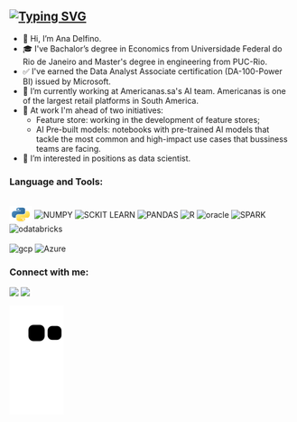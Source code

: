 [![Typing SVG](https://readme-typing-svg.herokuapp.com?color=%234CA2F0&lines=Welcome!+This+is+Ana's+Github+profile)](https://git.io/typing-svg)
---


- 👋 Hi, I’m Ana Delfino. 
- 🎓 I've Bachalor’s degree in Economics from Universidade Federal do Rio de Janeiro and Master's degree in engineering from PUC-Rio. 
- ✅ I've earned the Data Analyst Associate certification (DA-100-Power BI) issued by Microsoft.
- 🏢 I’m currently working at Americanas.sa's AI team. Americanas is one of the largest retail platforms in South America.
- 📢 At work I'm ahead of two initiatives: 
  - Feature store: working in the development of feature stores;
  - AI Pre-built models: notebooks with pre-trained AI models that tackle the most common and high-impact use cases that bussiness teams are facing.
- 🤖 I’m interested in positions as data scientist.


### Language and Tools:
<div style="display: inline_block"><br>
<img align="center" alt="Python" height="30" width="40" src="https://raw.githubusercontent.com/devicons/devicon/master/icons/python/python-original.svg">
<img align="center" alt="NUMPY" height="30" width="80" src="https://img.shields.io/badge/Numpy-777BB4?style=for-the-badge&logo=numpy&logoColor=white">
<img align="center" alt="SCKIT LEARN" height="30" width="110" src="https://img.shields.io/badge/scikit_learn-F7931E?style=for-the-badge&logo=scikit-learn&logoColor=white">
<img align="center" alt="PANDAS" height="30" width="80" src="https://img.shields.io/badge/Pandas-2C2D72?style=for-the-badge&logo=pandas&logoColor=white">
<img align="center" alt="R" height="30" width="70" src="https://img.shields.io/badge/R-276DC3?style=for-the-badge&logo=r&logoColor=white">
<img align="center" alt="oracle" height="30" width="100" src="https://img.shields.io/badge/PowerBI-F2C811?style=for-the-badge&logo=Power%20BI&logoColor=white">
<img align="center" alt="SPARK" height="30" width="100" src="https://img.shields.io/badge/Databricks-FF3621?style=for-the-badge&logo=Databricks&logoColor=white">
<img align="center" alt="odatabricks" height="30" width="100" src="https://img.shields.io/badge/Apache_Spark-FFFFFF?style=for-the-badge&logo=apachespark&logoColor=#E35A16"> 
</div>
<div style="display: inline"><br>
<img align="center" alt="gcp" height="30" width="120" src="https://img.shields.io/badge/Google_Cloud-4285F4?style=for-the-badge&logo=google-cloud&logoColor=white">
<img align="center" alt="Azure" height="30" width="120" src="https://img.shields.io/badge/microsoft%20azure-0089D6?style=for-the-badge&logo=microsoft-azure&logoColor=white">  
</div>

### Connect with me:
<div> 
<a href = "mailto:ana.psdelfino@gmail.com"><img src="https://img.shields.io/badge/-Gmail-%23333?style=for-the-badge&logo=gmail&logoColor=white" target="_blank"></a>
<a href="https://www.linkedin.com/in/ana-psdelfino/" target="_blank"><img src="https://img.shields.io/badge/-LinkedIn-%230077B5?style=for-the-badge&logo=linkedin&logoColor=white" target="_blank"></a> 
</div>

  ![Snake animation](https://github.com/ana-delfino/ana-delfino/blob/output/github-contribution-grid-snake.svg)
